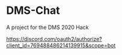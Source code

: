 # DMS-Chat

A project for the DMS 2020 Hack

https://discord.com/oauth2/authorize?client_id=769488486214139915&scope=bot